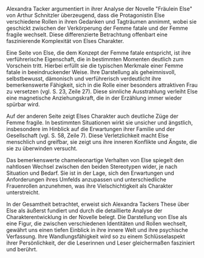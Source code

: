 Alexandra Tacker argumentiert in ihrer Analyse der Novelle "Fräulein Else" von Arthur Schnitzler überzeugend, dass die Protagonistin Else verschiedene Rollen in ihren Gedanken und Tagträumen annimmt, wobei sie geschickt zwischen der Verkörperung der Femme fatale und der Femme fragile wechselt. Diese differenzierte Betrachtung offenbart eine faszinierende Komplexität von Elses Charakter.

Eine Seite von Else, die dem Konzept der Femme fatale entspricht, ist ihre verführerische Eigenschaft, die in bestimmten Momenten deutlich zum Vorschein tritt. Hierbei erfüllt sie die typischen Merkmale einer Femme fatale in beeindruckender Weise. Ihre Darstellung als geheimnisvoll, selbstbewusst, dämonisch und verführerisch verdeutlicht ihre bemerkenswerte Fähigkeit, sich in die Rolle einer besonders attraktiven Frau zu versetzen (vgl. S. 23, Zeile 27). Diese sinnliche Ausstrahlung verleiht Else eine magnetische Anziehungskraft, die in der Erzählung immer wieder spürbar wird.

Auf der anderen Seite zeigt Elses Charakter auch deutliche Züge der Femme fragile. In bestimmten Situationen wirkt sie unsicher und ängstlich, insbesondere im Hinblick auf die Erwartungen ihrer Familie und der Gesellschaft (vgl. S. 58, Zeile 7). Diese Verletzlichkeit macht Else menschlich und greifbar, sie zeigt uns ihre inneren Konflikte und Ängste, die sie zu überwinden versucht.

Das bemerkenswerte chameleonartige Verhalten von Else spiegelt den nahtlosen Wechsel zwischen den beiden Stereotypen wider, je nach Situation und Bedarf. Sie ist in der Lage, sich den Erwartungen und Anforderungen ihres Umfelds anzupassen und unterschiedliche Frauenrollen anzunehmen, was ihre Vielschichtigkeit als Charakter unterstreicht.

In der Gesamtheit betrachtet, erweist sich Alexandra Tackers These über Else als äußerst fundiert und durch die detaillierte Analyse der Charakterentwicklung in der Novelle belegt. Die Darstellung von Else als eine Figur, die zwischen verschiedenen Identitäten und Rollen wechselt, gewährt uns einen tiefen Einblick in ihre innere Welt und ihre psychische Verfassung. Ihre Wandlungsfähigkeit wird so zu einem Schlüsselaspekt ihrer Persönlichkeit, der die Leserinnen und Leser gleichermaßen fasziniert und berührt.